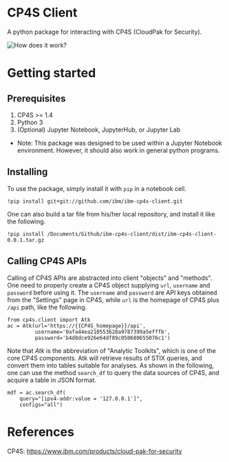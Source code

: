 # CP4S Client

A python package for interacting with CP4S (CloudPak for Security).

![How does it work?](https://github.ibm.com/raymundl/ibm-cp4s-client/blob/master/ibm-cp4s-client.png?raw=true)

# Getting started

## Prerequisites

1. CP4S >= 1.4
1. Python 3
1. (Optional) Jupyter Notebook, JupyterHub, or Jupyter Lab

* Note: This package was designed to be used within a Jupyter Notebook environment. However, it should also work in general python programs.

## Installing

To use the package, simply install it with `pip` in a notebook cell.
```
!pip install git+git://github.com/ibm/ibm-cp4s-client.git
```

One can also build a tar file from his/her local repository, and install it like the following.
```
!pip install /Documents/Github/ibm-cp4s-client/dist/ibm-cp4s-client-0.0.1.tar.gz
```

## Calling CP4S APIs

Calling of CP4S APIs are abstracted into client "objects" and "methods".
One need to properly create a CP4S object supplying `url`, `username` and `password` before using it. The `username` and `password` are API keys obtained from the "Settings" page in CP4S, while `url` is the homepage of CP4S plus `/api` path, like the following.
```
from cp4s.client import Atk
ac = Atk(url='https://{{CP4S_homepage}}/api',
         username='0afa44ea210553628a9787399a5efffb',
         password='b4d8dce926e64df89c050680655076c1')
```

Note that *Atk* is the abbreviation of "Analytic Toolkits", which is one of the core CP4S components. Atk will retrieve results of STIX queries, and convert them into tables suitable for analyses. As shown in the following, one can use the method `search_df` to query the data sources of CP4S, and acquire a table in JSON format.
```
mdf = ac.search_df(
    query="[ipv4-addr:value = '127.0.0.1']",
    configs="all")
```

# References

CP4S: https://www.ibm.com/products/cloud-pak-for-security
